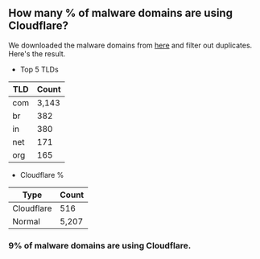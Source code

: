 ## How many % of malware domains are using Cloudflare?


We downloaded the malware domains from [here](https://urlhaus.abuse.ch) and filter out duplicates.
Here's the result.


[//]: # (start replacement)


- Top 5 TLDs

| TLD | Count |
| --- | --- |
| com | 3,143 |
| br | 382 |
| in | 380 |
| net | 171 |
| org | 165 |


- Cloudflare %

| Type | Count |
| --- | --- |
| Cloudflare | 516 |
| Normal | 5,207 |


### 9% of malware domains are using Cloudflare.